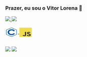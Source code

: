 ### Prazer, eu sou o Vitor Lorena 👋

<div>
  <a href="https://github.com/vitordani">
  <img height="180em" src="https://github-readme-stats.vercel.app/api?username=vitordani&show_icons=true&theme=highcontrast&include_all_commits=true&count_private=true"/>
  <img height="180em" src="https://github-readme-stats.vercel.app/api/top-langs/?username=vitordani&layout=compact&langs_count=7&theme=highcontrast"/>
</div>

<div style="display: inline_block"><br>
  <img align="center" alt="Van-C" height="30" width="40" src="https://github.com/devicons/devicon/blob/master/icons/c/c-line.svg">
  <img align="center" alt="Van-Js" height="30" width="40" src="https://github.com/devicons/devicon/blob/master/icons/javascript/javascript-original.svg">
</div>
  
  ##
  
<div>
  <a href="https://www.instagram.com/vito_or.dani" target="_blank"><img src="https://img.shields.io/badge/-Instagram-%23E4405F?style=for-the-badge&logo=instagram&logoColor=white" target="_blank"></a>
  <a href="https://www.linkedin.com/in/vitor-lorena" target="_blank"><img src="https://img.shields.io/badge/-LinkedIn-%230077B5?style=for-the-badge&logo=linkedin&logoColor=white" target="_blank"></a>
</div>
